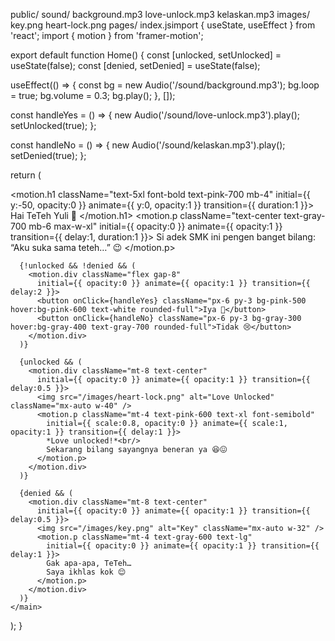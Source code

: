 public/
  sound/
    background.mp3
    love-unlock.mp3
    kelaskan.mp3
  images/
    key.png
    heart-lock.png
pages/
  index.jsimport { useState, useEffect } from 'react';
import { motion } from 'framer-motion';

export default function Home() {
  const [unlocked, setUnlocked] = useState(false);
  const [denied, setDenied] = useState(false);

  useEffect(() => {
    const bg = new Audio('/sound/background.mp3');
    bg.loop = true;
    bg.volume = 0.3;
    bg.play();
  }, []);

  const handleYes = () => {
    new Audio('/sound/love-unlock.mp3').play();
    setUnlocked(true);
  };

  const handleNo = () => {
    new Audio('/sound/kelaskan.mp3').play();
    setDenied(true);
  };

  return (
    <main className="min-h-screen bg-gradient-to-br from-pink-100 via-yellow-100 to-white flex flex-col items-center justify-center p-6">
      <motion.h1 className="text-5xl font-bold text-pink-700 mb-4" initial={{ y:-50, opacity:0 }} animate={{ y:0, opacity:1 }} transition={{ duration:1 }}>
        Hai TeTeh Yuli 🌸
      </motion.h1>
      <motion.p className="text-center text-gray-700 mb-6 max-w-xl"
        initial={{ opacity:0 }} animate={{ opacity:1 }} transition={{ delay:1, duration:1 }}>
        Si adek SMK ini pengen banget bilang: “Aku suka sama teteh…” 😉
      </motion.p>

      {!unlocked && !denied && (
        <motion.div className="flex gap-8"
          initial={{ opacity:0 }} animate={{ opacity:1 }} transition={{ delay:2 }}>
          <button onClick={handleYes} className="px-6 py-3 bg-pink-500 hover:bg-pink-600 text-white rounded-full">Iya 💖</button>
          <button onClick={handleNo} className="px-6 py-3 bg-gray-300 hover:bg-gray-400 text-gray-700 rounded-full">Tidak 😢</button>
        </motion.div>
      )}

      {unlocked && (
        <motion.div className="mt-8 text-center"
          initial={{ opacity:0 }} animate={{ opacity:1 }} transition={{ delay:0.5 }}>
          <img src="/images/heart-lock.png" alt="Love Unlocked" className="mx-auto w-40" />
          <motion.p className="mt-4 text-pink-600 text-xl font-semibold"
            initial={{ scale:0.8, opacity:0 }} animate={{ scale:1, opacity:1 }} transition={{ delay:1 }}>
            *Love unlocked!*<br/>
            Sekarang bilang sayangnya beneran ya 😆😖
          </motion.p>
        </motion.div>
      )}

      {denied && (
        <motion.div className="mt-8 text-center"
          initial={{ opacity:0 }} animate={{ opacity:1 }} transition={{ delay:0.5 }}>
          <img src="/images/key.png" alt="Key" className="mx-auto w-32" />
          <motion.p className="mt-4 text-gray-600 text-lg"
            initial={{ opacity:0 }} animate={{ opacity:1 }} transition={{ delay:1 }}>
            Gak apa-apa, TeTeh…  
            Saya ikhlas kok 😌
          </motion.p>
        </motion.div>
      )}
    </main>
);
}
